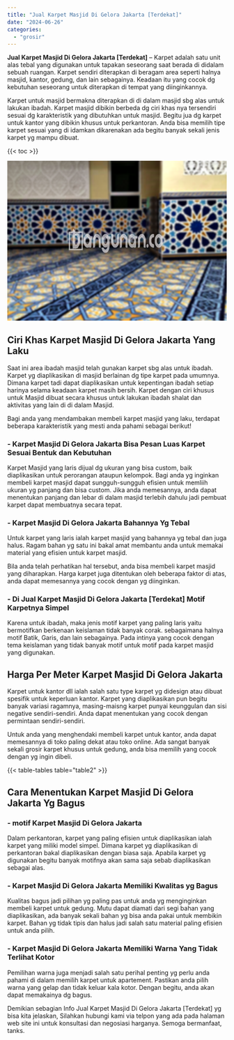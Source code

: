 ```yaml
---
title: "Jual Karpet Masjid Di Gelora Jakarta [Terdekat]"
date: "2024-06-26"
categories: 
  - "grosir"
---
```


**Jual Karpet Masjid Di Gelora Jakarta \[Terdekat\]** – Karpet adalah satu unit alas tebal yang digunakan untuk tapakan seseorang saat berada di didalam sebuah ruangan. Karpet sendiri diterapkan di beragam area seperti halnya masjid, kantor, gedung, dan lain sebagainya. Keadaan itu yang cocok dg kebutuhan seseorang untuk diterapkan di tempat yang diinginkannya.

Karpet untuk masjid bermakna diterapkan di di dalam masjid sbg alas untuk lakukan ibadah. Karpet masjid dibikin berbeda dg ciri khas nya tersendiri sesuai dg karakteristik yang dibutuhkan untuk masjid. Begitu jua dg karpet untuk kantor yang dibikin khusus untuk perkantoran. Anda bisa memilih tipe karpet sesuai yang di idamkan dikarenakan ada begitu banyak sekali jenis karpet yg mampu dibuat.

{{< toc >}}

![Jual Karpet Masjid Di Gelora Jakarta [Terdekat]](/images/grosir-karpet-murah-44.png)

## Ciri Khas Karpet Masjid Di Gelora Jakarta Yang Laku

Saat ini area ibadah masjid telah gunakan karpet sbg alas untuk ibadah. Karpet yg diaplikasikan di masjid berlainan dg tipe karpet pada umumnya. Dimana karpet tadi dapat diaplikasikan untuk kepentingan ibadah setiap harinya selama keadaan karpet masih bersih. Karpet dengan ciri khusus untuk Masjid dibuat secara khusus untuk lakukan ibadah shalat dan aktivitas yang lain di di dalam Masjid.

Bagi anda yang mendambakan membeli karpet masjid yang laku, terdapat beberapa karakteristik yang mesti anda pahami sebagai berikut!

### \- Karpet Masjid Di Gelora Jakarta Bisa Pesan Luas Karpet Sesuai Bentuk dan Kebutuhan

Karpet Masjid yang laris dijual dg ukuran yang bisa custom, baik diaplikasikan untuk perorangan ataupun kelompok. Bagi anda yg inginkan membeli karpet masjid dapat sungguh-sungguh efisien untuk memliih ukuran yg panjang dan bisa custom. Jika anda memesannya, anda dapat menentukan panjang dan lebar di dalam masjid terlebih dahulu jadi pembuat karpet dapat membuatnya secara tepat.

### \- Karpet Masjid Di Gelora Jakarta Bahannya Yg Tebal

Untuk karpet yang laris ialah karpet masjid yang bahannya yg tebal dan juga halus. Ragam bahan yg satu ini bakal amat membantu anda untuk memakai material yang efisien untuk karpet masjid.

Bila anda telah perhatikan hal tersebut, anda bisa membeli karpet masjid yang diharapkan. Harga karpet juga ditentukan oleh beberapa faktor di atas, anda dapat memesannya yang cocok dengan yg diinginkan.

### \- Di Jual Karpet Masjid Di Gelora Jakarta \[Terdekat\] Motif Karpetnya Simpel

Karena untuk ibadah, maka jenis motif karpet yang paling laris yaitu bermotifkan berkenaan keislaman tidak banyak corak. sebagaimana halnya motif Batik, Garis, dan lain sebagainya. Pada intinya yang cocok dengan tema keislaman yang tidak banyak motif untuk motif pada karpet masjid yang digunakan.

## Harga Per Meter Karpet Masjid Di Gelora Jakarta

Karpet untuk kantor dll ialah salah satu type karpet yg didesign atau dibuat spesifik untuk keperluan kantor. Karpet yang diaplikasikan pun begitu banyak variasi ragamnya, masing-maisng karpet punyai keunggulan dan sisi negative sendiri-sendiri. Anda dapat menentukan yang cocok dengan permintaan sendiri-sendiri.

Untuk anda yang menghendaki membeli karpet untuk kantor, anda dapat memesannya di toko paling dekat atau toko online. Ada sangat banyak sekali grosir karpet khusus untuk gedung, anda bisa memilih yang cocok dengan yg ingin dibeli.

{{< table-tables table="table2" >}}

## Cara Menentukan Karpet Masjid Di Gelora Jakarta Yg Bagus

### \- motif Karpet Masjid Di Gelora Jakarta

Dalam perkantoran, karpet yang paling efisien untuk diaplikasikan ialah karpet yang miliki model simpel. Dimana karpet yg diaplikasikan di perkantoran bakal diaplikasikan dengan biasa saja. Apabila karpet yg digunakan begitu banyak motifnya akan sama saja sebab diaplikasikan sebagai alas.

### \- Karpet Masjid Di Gelora Jakarta Memiliki Kwalitas yg Bagus

Kualitas bagus jadi pilihan yg paling pas untuk anda yg menginginkan membeli karpet untuk gedung. Mutu dapat diamati dari segi bahan yang diaplikasikan, ada banyak sekali bahan yg bisa anda pakai untuk membikin karpet. Bahan yg tidak tipis dan halus jadi salah satu material paling efisien untuk anda pilih.

### \- Karpet Masjid Di Gelora Jakarta Memiliki Warna Yang Tidak Terlihat Kotor

Pemilihan warna juga menjadi salah satu perihal penting yg perlu anda pahami di dalam memilih karpet untuk apartement. Pastikan anda pilih warna yang gelap dan tidak keluar kala kotor. Dengan begitu, anda akan dapat memakainya dg bagus.

Demikian sebagian Info Jual Karpet Masjid Di Gelora Jakarta \[Terdekat\] yg bisa kita jelaskan, Silahkan hubungi kami via telpon yang ada pada halaman web site ini untuk konsultasi dan negosiasi harganya. Semoga bermanfaat, tanks.
